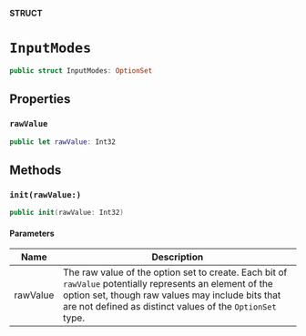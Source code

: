 **STRUCT**

# `InputModes`

```swift
public struct InputModes: OptionSet
```

## Properties
### `rawValue`

```swift
public let rawValue: Int32
```

## Methods
### `init(rawValue:)`

```swift
public init(rawValue: Int32)
```

#### Parameters

| Name | Description |
| ---- | ----------- |
| rawValue | The raw value of the option set to create. Each bit of `rawValue` potentially represents an element of the option set, though raw values may include bits that are not defined as distinct values of the `OptionSet` type. |